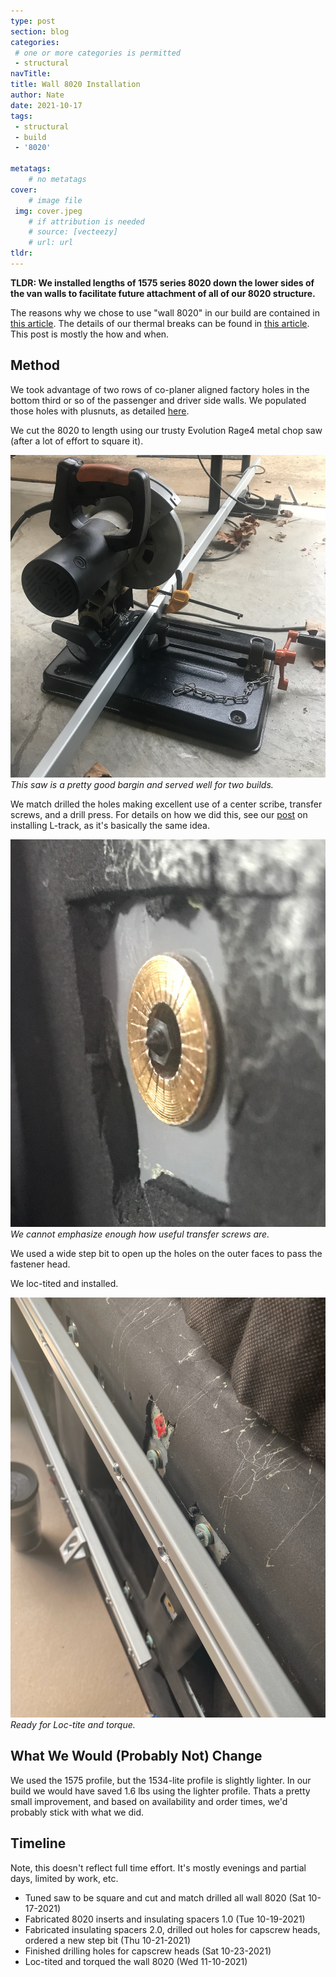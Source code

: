 ```yaml
---
type: post
section: blog
categories: 
 # one or more categories is permitted
 - structural
navTitle: 
title: Wall 8020 Installation
author: Nate
date: 2021-10-17
tags:
 - structural
 - build
 - '8020'
 
metatags:
	# no metatags
cover: 
	# image file
 img: cover.jpeg
	# if attribution is needed
	# source: [vecteezy]
	# url: url
tldr:
---
```

**TLDR: We installed lengths of 1575 series 8020 down the lower sides of the van walls to facilitate future attachment of all of our 8020 structure.**<!--excerpt-->

The reasons why we chose to use "wall 8020" in our build are contained in [this article](/van/structural/wall_8020_mount/wall-8020-mount).  The details of our thermal breaks can be found in [this article](/van/structural/thermal-break/thermal-break).  This post is mostly the how and when.

## Method

We took advantage of two rows of co-planer aligned factory holes in the bottom third or so of the passenger and driver side walls.  We populated those holes with plusnuts, as detailed [here](/blog/2021-8-29-plusnuts/plusnut-install). 

We cut the 8020 to length using our trusty Evolution Rage4 metal chop saw (after a lot of effort to square it).  

![saw](saw.jpeg)
_This saw is a pretty good bargin and served well for two builds._

We match drilled the holes making excellent use of a center scribe, transfer screws, and a drill press.  For details on how we did this, see our [post](/blog/2021-10-27-ltrack/ltrack) on installing L-track, as it's basically the same idea.  

![transfer screw](transfer-screw.jpeg)
_We cannot emphasize enough how useful transfer screws are._

We used a wide step bit to open up the holes on the outer faces to pass the fastener head.  

We loc-tited and installed.  

![ready for loctite and torque](installed.jpeg)
_Ready for Loc-tite and torque._

## What We Would (Probably Not) Change

We used the 1575 profile, but the 1534-lite profile is slightly lighter.  In our build we would have saved 1.6 lbs using the lighter profile.  Thats a pretty small improvement, and based on availability and order times, we'd probably stick with what we did.

## Timeline

Note, this doesn't reflect full time effort. It's mostly evenings and partial days, limited by work, etc.


* Tuned saw to be square and cut and match drilled all wall 8020 (Sat 10-17-2021)
* Fabricated 8020 inserts and insulating spacers 1.0 (Tue 10-19-2021)
* Fabricated insulating spacers 2.0, drilled out holes for capscrew heads, ordered a new step bit (Thu 10-21-2021)
* Finished drilling holes for capscrew heads (Sat 10-23-2021)
* Loc-tited and torqued the wall 8020 (Wed 11-10-2021)